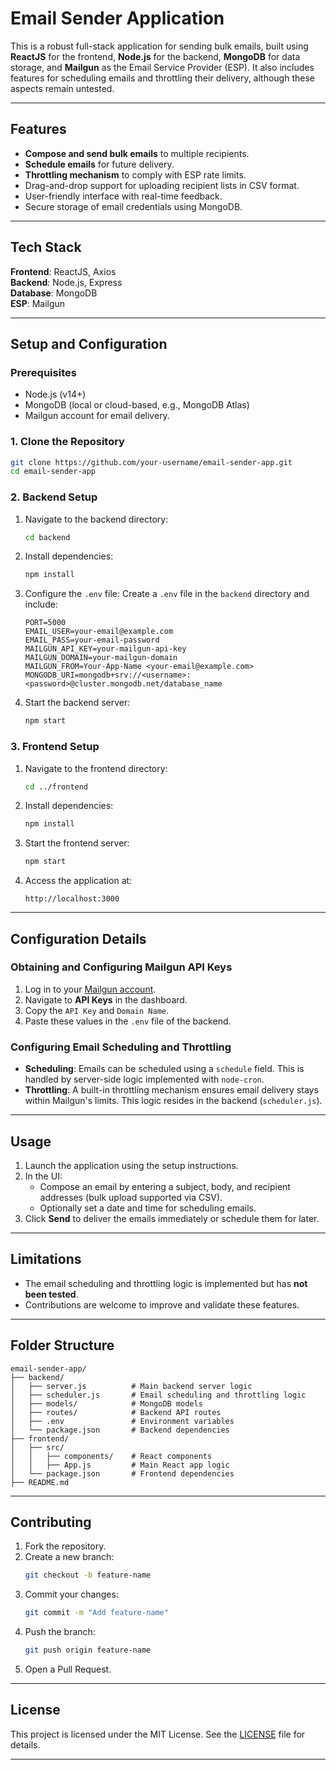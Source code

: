 
# Email Sender Application

This is a robust full-stack application for sending bulk emails, built using **ReactJS** for the frontend, **Node.js** for the backend, **MongoDB** for data storage, and **Mailgun** as the Email Service Provider (ESP). It also includes features for scheduling emails and throttling their delivery, although these aspects remain untested.

---

## Features

- **Compose and send bulk emails** to multiple recipients.
- **Schedule emails** for future delivery.
- **Throttling mechanism** to comply with ESP rate limits.
- Drag-and-drop support for uploading recipient lists in CSV format.
- User-friendly interface with real-time feedback.
- Secure storage of email credentials using MongoDB.

---

## Tech Stack

**Frontend**: ReactJS, Axios  
**Backend**: Node.js, Express  
**Database**: MongoDB  
**ESP**: Mailgun  

---

## Setup and Configuration

### Prerequisites
- Node.js (v14+)
- MongoDB (local or cloud-based, e.g., MongoDB Atlas)
- Mailgun account for email delivery.

### 1. Clone the Repository
```bash
git clone https://github.com/your-username/email-sender-app.git
cd email-sender-app
```

### 2. Backend Setup
1. Navigate to the backend directory:
   ```bash
   cd backend
   ```

2. Install dependencies:
   ```bash
   npm install
   ```

3. Configure the `.env` file:
   Create a `.env` file in the `backend` directory and include:
   ```env
   PORT=5000
   EMAIL_USER=your-email@example.com
   EMAIL_PASS=your-email-password
   MAILGUN_API_KEY=your-mailgun-api-key
   MAILGUN_DOMAIN=your-mailgun-domain
   MAILGUN_FROM=Your-App-Name <your-email@example.com>
   MONGODB_URI=mongodb+srv://<username>:<password>@cluster.mongodb.net/database_name
   ```

4. Start the backend server:
   ```bash
   npm start
   ```

### 3. Frontend Setup
1. Navigate to the frontend directory:
   ```bash
   cd ../frontend
   ```

2. Install dependencies:
   ```bash
   npm install
   ```

3. Start the frontend server:
   ```bash
   npm start
   ```

4. Access the application at:
   ```
   http://localhost:3000
   ```

---

## Configuration Details

### Obtaining and Configuring Mailgun API Keys
1. Log in to your [Mailgun account](https://www.mailgun.com/).
2. Navigate to **API Keys** in the dashboard.
3. Copy the `API Key` and `Domain Name`.
4. Paste these values in the `.env` file of the backend.

### Configuring Email Scheduling and Throttling
- **Scheduling**: Emails can be scheduled using a `schedule` field. This is handled by server-side logic implemented with `node-cron`.
- **Throttling**: A built-in throttling mechanism ensures email delivery stays within Mailgun's limits. This logic resides in the backend (`scheduler.js`).

---

## Usage

1. Launch the application using the setup instructions.
2. In the UI:
   - Compose an email by entering a subject, body, and recipient addresses (bulk upload supported via CSV).
   - Optionally set a date and time for scheduling emails.
3. Click **Send** to deliver the emails immediately or schedule them for later.

---

## Limitations
- The email scheduling and throttling logic is implemented but has **not been tested**.
- Contributions are welcome to improve and validate these features.

---

## Folder Structure

```
email-sender-app/
├── backend/
│   ├── server.js          # Main backend server logic
│   ├── scheduler.js       # Email scheduling and throttling logic
│   ├── models/            # MongoDB models
│   ├── routes/            # Backend API routes
│   ├── .env               # Environment variables
│   └── package.json       # Backend dependencies
├── frontend/
│   ├── src/
│   │   ├── components/    # React components
│   │   ├── App.js         # Main React app logic
│   └── package.json       # Frontend dependencies
├── README.md
```

---

## Contributing

1. Fork the repository.
2. Create a new branch:
   ```bash
   git checkout -b feature-name
   ```
3. Commit your changes:
   ```bash
   git commit -m "Add feature-name"
   ```
4. Push the branch:
   ```bash
   git push origin feature-name
   ```
5. Open a Pull Request.

---

## License

This project is licensed under the MIT License. See the [LICENSE](LICENSE) file for details.

--- 
